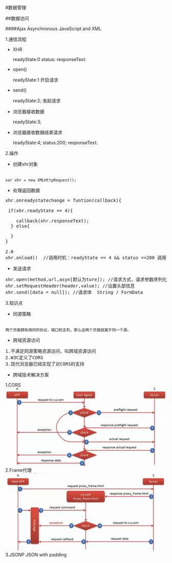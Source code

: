 #数据管理

##数据访问

####Ajax
Asynchronous JavaScript and XML

1.通信流程

- XHR
  
  readyState:0
  status:
  responseText:
  
- open()

   readyState:1 开启请求
- send()

   readyState:2; 发起请求
   
- 浏览器接收数据

  readyState:3; 

- 浏览器接收数据结束请求

    readyState:4; status:200; responseText:<!DOCTYPE html> 
    
    
2.操作

- 创建xhr对象

<code>
var xhr = new XMLHttpRequest();
</code>


- 处理返回数据
<pre>
xhr.onreadystatechange = funtion(callback){

 if(xhr.readyState == 4){	
 
    callback(xhr.responseText);
  } else{
	
  }
}

2.0 
xhr.onload()  //调用时机：readyState == 4 && status ==200 调用
</pre>

- 发送请求
<pre>
xhr.open(method,url,asyn[默认为ture]); //请求方式，请求参数序列化
xhr.setRequestHeader(header,value); //设置头部信息
xhr.send([data = null]); //请求体  String / FormData
</pre>

3.知识点

- 同源策略
<code>
两个页面拥有相同的协议，端口和主机，那么这两个页面就属于同一个源。
</code>

- 跨域资源访问

<pre>
1.不满足同源策略资源访问，叫跨域资源访问
2.W3C定义了CORS
3.现代浏览器已经实现了对CORS的支持
</pre>

- 跨域技术解决方案

1.CORS
![cors](cors.png)
2.Frame代理
![Frame代理.png](Frame代理.png)
3.JSONP
JSON with padding
<script>可以跨域
请求一段js代码
4.Comet

5.Web Socket


##数据存储
###cookie

1.了解
- 小型文本文件
- 键值对
- 返回体 Set-Cookie  设置

2.属性
- Name
- Value
- Domain 			作用域（默认当前文档域）
- Path          	作用路径（默认文档路径）
- Expires/Max-Age   失效时间(浏览器会话时间)
- Secure			https协议时生效（默认为false）


2.读取

3.设置/修改
document.cookie

4.缺陷
- 流量代价
- 安全性问题
- 大小限制 4KB

